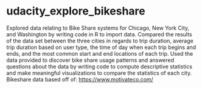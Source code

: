 # udacity_explore_bikeshare
Explored data relating to Bike Share systems for Chicago, New York City, and Washington by writing code in R to import data. Compared the results of the data set between the three cities in regards to trip duration, average trip duration based on user type, the time of day when each trip begins and ends, and the most common start and end locations of each trip. Used the data provided to discover bike share usage patterns and answered questions about the data by writing code to compute descriptive statistics and make meaningful visualizations to compare the statistics of each city. Bikeshare data based off of: https://www.motivateco.com/

